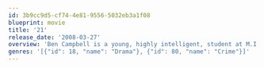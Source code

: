 ```yaml
---
id: 3b9cc9d5-cf74-4e81-9556-5032eb3a1f08
blueprint: movie
title: '21'
release_date: '2008-03-27'
overview: 'Ben Campbell is a young, highly intelligent, student at M.I.T. in Boston who strives to succeed. Wanting a scholarship to transfer to Harvard School of Medicine with the desire to become a doctor, Ben learns that he cannot afford the $300,000 for the four to five years of schooling as he comes from a poor, working-class background. But one evening, Ben is introduced by his unorthodox math professor Micky Rosa into a small but secretive club of five. Students Jill, Choi, Kianna, and Fisher, who are being trained by Professor Rosa of the skill of card counting at blackjack.'
genres: '[{"id": 18, "name": "Drama"}, {"id": 80, "name": "Crime"}]'
---
```

